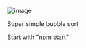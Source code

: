 ![image](https://user-images.githubusercontent.com/45149278/174502625-b401567b-8015-496d-8268-81f6a7eca86c.png)

Super simple bubble sort

Start with "npm start"

